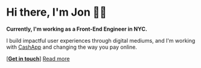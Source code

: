 # Hi there, I'm Jon 🙋‍♂️ 
**Currently, I'm working as a Front-End Engineer in NYC.**

I build impactful user experiences through digital mediums, and I'm working with
[CashApp](https://cash.app/) and changing the way you pay online.

[[**Get in touch**](mailto:jon@mcntsh.com)] [Read more](https://www.linkedin.com/in/jon-mcintosh-475b9423/)
